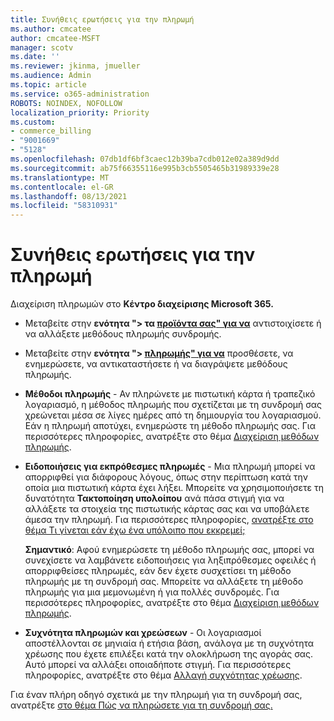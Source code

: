 ```yaml
---
title: Συνήθεις ερωτήσεις για την πληρωμή
ms.author: cmcatee
author: cmcatee-MSFT
manager: scotv
ms.date: ''
ms.reviewer: jkinma, jmueller
ms.audience: Admin
ms.topic: article
ms.service: o365-administration
ROBOTS: NOINDEX, NOFOLLOW
localization_priority: Priority
ms.custom:
- commerce_billing
- "9001669"
- "5128"
ms.openlocfilehash: 07db1df6bf3caec12b39ba7cdb012e02a389d9dd
ms.sourcegitcommit: ab75f66355116e995b3cb5505465b31989339e28
ms.translationtype: MT
ms.contentlocale: el-GR
ms.lasthandoff: 08/13/2021
ms.locfileid: "58310931"
---
```

# <a name="payment-faq"></a>Συνήθεις ερωτήσεις για την πληρωμή

Διαχείριση πληρωμών στο **Κέντρο διαχείρισης Microsoft 365.**

- Μεταβείτε στην **ενότητα "> τα [προϊόντα σας" για να](https://go.microsoft.com/fwlink/p/?linkid=842054)** αντιστοιχίσετε ή να αλλάξετε μεθόδους πληρωμής συνδρομής.
- Μεταβείτε στην **ενότητα "> [πληρωμής" για να](https://go.microsoft.com/fwlink/p/?linkid=2018806)** προσθέσετε, να ενημερώσετε, να αντικαταστήσετε ή να διαγράψετε μεθόδους πληρωμής.

- **Μέθοδοι πληρωμής** - Αν πληρώνετε με πιστωτική κάρτα ή τραπεζικό λογαριασμό, η μέθοδος πληρωμής που σχετίζεται με τη συνδρομή σας χρεώνεται μέσα σε λίγες ημέρες από τη δημιουργία του λογαριασμού. Εάν η πληρωμή αποτύχει, ενημερώστε τη μέθοδο πληρωμής σας. Για περισσότερες πληροφορίες, ανατρέξτε στο θέμα [Διαχείριση μεθόδων πληρωμής](https://docs.microsoft.com/microsoft-365/commerce/billing-and-payments/manage-payment-methods).

- **Ειδοποιήσεις για εκπρόθεσμες πληρωμές** - Μια πληρωμή μπορεί να απορριφθεί για διάφορους λόγους, όπως στην περίπτωση κατά την οποία μια πιστωτική κάρτα έχει λήξει. Μπορείτε να χρησιμοποιήσετε τη δυνατότητα **Τακτοποίηση υπολοίπου** ανά πάσα στιγμή για να αλλάξετε τα στοιχεία της πιστωτικής κάρτας σας και να υποβάλετε άμεσα την πληρωμή. Για περισσότερες πληροφορίες, [ανατρέξτε στο θέμα Τι γίνεται εάν έχω ένα υπόλοιπο που εκκρεμεί;](https://docs.microsoft.com/microsoft-365/commerce/billing-and-payments/pay-for-your-subscription#what-if-i-have-an-outstanding-balance)

    **Σημαντικό**: Αφού ενημερώσετε τη μέθοδο πληρωμής σας, μπορεί να συνεχίσετε να λαμβάνετε ειδοποιήσεις για ληξιπρόθεσμες οφειλές ή απορριφθείσες πληρωμές, εάν δεν έχετε συσχετίσει τη μέθοδο πληρωμής με τη συνδρομή σας. Μπορείτε να αλλάξετε τη μέθοδο πληρωμής για μια μεμονωμένη ή για πολλές συνδρομές. Για περισσότερες πληροφορίες, ανατρέξτε στο θέμα [Διαχείριση μεθόδων πληρωμής](https://docs.microsoft.com/microsoft-365/commerce/billing-and-payments/manage-payment-methods).

- **Συχνότητα πληρωμών και χρεώσεων** - Οι λογαριασμοί αποστέλλονται σε μηνιαία ή ετήσια βάση, ανάλογα με τη συχνότητα χρέωσης που έχετε επιλέξει κατά την ολοκλήρωση της αγοράς σας. Αυτό μπορεί να αλλάξει οποιαδήποτε στιγμή. Για περισσότερες πληροφορίες, ανατρέξτε στο θέμα [Αλλαγή συχνότητας χρέωσης](https://docs.microsoft.com/microsoft-365/commerce/billing-and-payments/change-payment-frequency).

Για έναν πλήρη οδηγό σχετικά με την πληρωμή για τη συνδρομή σας, ανατρέξτε [στο θέμα Πώς να πληρώσετε για τη συνδρομή σας.](https://docs.microsoft.com/microsoft-365/commerce/billing-and-payments/pay-for-your-subscription)
